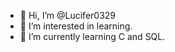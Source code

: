 - 👋 Hi, I’m @Lucifer0329
- 👀 I’m interested in learning.
- 🌱 I’m currently learning C and SQL.

<!---
Lucifer0329/Lucifer0329 is a ✨ special ✨ repository because its `README.md` (this file) appears on your GitHub profile.
You can click the Preview link to take a look at your changes.
--->
